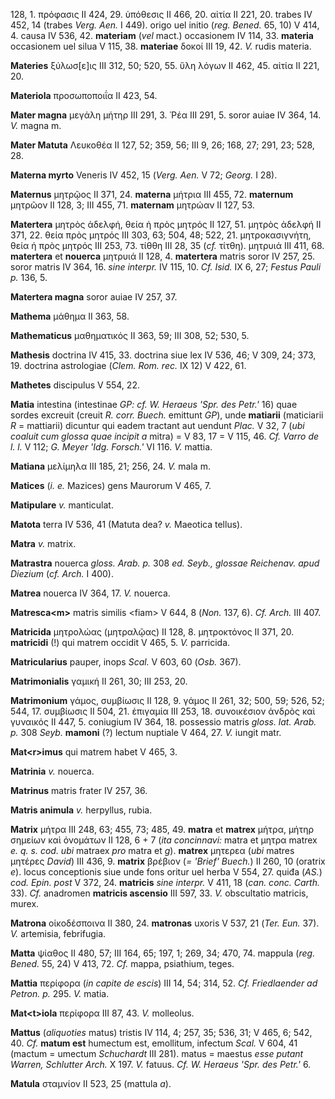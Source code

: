 128, 1. πρόφασις II 424, 29. ὑπόθεσις II 466, 20. αἰτία II 221, 20.
trabes IV 452, 14 (trabes *Verg. Aen.* I 449). origo uel initio
(*reg. Bened.* 65, 10) V 414, 4. causa IV 536, 42. **materiam** (*vel*
mact.) occasionem IV 114, 33. **materia** occasionem uel silua V 115,
38. **materiae** δοκοί III 19, 42. *V.* rudis materia.

**Materies** ξύλωσ[ε]ις III 312, 50; 520, 55. ὕλη λόγων II 462, 45.
αἰτία II 221, 20.

**Materiola** προσωποποιΐα II 423, 54.

**Mater magna** μεγάλη μήτηρ III 291, 3. Ῥέα III 291, 5. soror auiae IV
364, 14. *V.* magna m.

**Mater Matuta** Λευκοθέα II 127, 52; 359, 56; III 9, 26; 168, 27; 291,
23; 528, 28.

**Materna myrto** Veneris IV 452, 15 (*Verg. Aen.* V 72; *Georg.* I
28).

**Maternus** μητρῷος II 371, 24. **materna** μήτρια III 455, 72.
**maternum** μητρῶον II 128, 3; III 455, 71. **maternam** μητρώαν II
127, 53.

**Matertera** μητρὸς ἀδελφή, θεία ἡ πρὸς μητρός II 127, 51. μητρὸς
ἀδελφή II 371, 22. θεία πρὸς μητρός III 303, 63; 504, 48; 522, 21.
μητροκασιγνήτη, θεία ἡ πρὸς μητρός III 253, 73. τίθθη III 28, 35 (*cf.*
τίτθη). μητρυιά III 411, 68. **matertera** et **nouerca** μητρυιά II
128, 4. **matertera** matris soror IV 257, 25. soror matris IV 364, 16.
*sine interpr.* IV 115, 10. *Cf. Isid.* IX 6, 27; *Festus Pauli p.* 136,
5.

**Matertera magna** soror auiae IV 257, 37.

**Mathema** μάθημα II 363, 58.

**Mathematicus** μαθηματικός II 363, 59; III 308, 52; 530, 5.

**Mathesis** doctrina IV 415, 33. doctrina siue lex IV 536, 46; V 309,
24; 373, 19. doctrina astrologiae (*Clem. Rom. rec.* IX 12) V 422, 61.

**Mathetes** discipulus V 554, 22.

**Matia** intestina (intestinae *GP: cf. W. Heraeus 'Spr. des Petr.'*
16) quae sordes excreuit (creuit *R. corr. Buech.* emittunt *GP*), unde
**matiarii** (maticiarii *R* = mattiarii) dicuntur qui eadem tractant
aut uendunt *Plac.* V 32, 7 (*ubi coaluit cum glossa quae incipit a*
mitra) = V 83, 17 = V 115, 46. *Cf. Varro de l. l.* V 112; *G. Meyer
'Idg. Forsch.'* VI 116. *V.* mattia.

**Matiana** μελίμηλα III 185, 21; 256, 24. *V.* mala m.

**Matices** (*i. e.* Mazices) gens Maurorum V 465, 7.

**Matipulare** *v.* manticulat.

**Matota** terra IV 536, 41 (Matuta dea? *v.* Maeotica tellus).

**Matra** *v.* matrix.

**Matrastra** nouerca *gloss. Arab. p.* 308 *ed. Seyb., glossae
Reichenav. apud Diezium* (*cf. Arch.* I 400).

**Matrea** nouerca IV 364, 17. *V.* nouerca.

**Matresca\<m\>** matris similis \<fiam\> V 644, 8 (*Non.* 137, 6). *Cf.
Arch.* III 407.

**Matricida** μητρολώας (μητραλῷας) II 128, 8. μητροκτόνος II 371, 20.
**matricidi** (!) qui matrem occidit V 465, 5. *V.* parricida.

**Matricularius** pauper, inops *Scal.* V 603, 60 (*Osb.* 367).

**Matrimonialis** γαμική II 261, 30; III 253, 20.

**Matrimonium** γάμος, συμβίωσις II 128, 9. γάμος II 261, 32; 500, 59;
526, 52; 544, 17. συμβίωσις II 504, 21. ἐπιγαμία III 253, 18.
συνοικέσιον ἀνδρὸς καὶ γυναικός II 447, 5. coniugium IV 364, 18.
possessio matris *gloss. lat. Arab. p.* 308 *Seyb.* **mamoni** (?)
lectum nuptiale V 464, 27. *V.* iungit matr.

**Mat\<r\>imus** qui matrem habet V 465, 3.

**Matrinia** *v.* nouerca.

**Matrinus** matris frater IV 257, 36.

**Matris animula** *v.* herpyllus, rubia.

**Matrix** μήτρα III 248, 63; 455, 73; 485, 49. **matra** et **matrex**
μήτρα, μήτηρ σημείων καὶ ὀνομάτων II 128, 6 + 7 (*ita concinnavi:* matra
et μητρα matrex *e. q. s. cod. ubi* matraex *pro* matra et *g*).
**matrex** μητερεα (*ubi* matres μητέρες *David*) III 436, 9. **matrix**
βρέβιον (*= 'Brief' Buech.*) II 260, 10 (oratrix *e*). locus
conceptionis siue unde fons oritur uel herba V 554, 27. quiđa (*AS.*)
*cod. Epin. post* V 372, 24. **matricis** *sine interpr.* V 411, 18
(*can. conc. Carth.* 33). *Cf.* anadromen **matricis ascensio** III 597,
33. *V.* obscultatio matricis, murex.

**Matrona** οἰκοδέσποινα II 380, 24. **matronas** uxoris V 537, 21
(*Ter. Eun.* 37). *V.* artemisia, febrifugia.

**Matta** ψίαθος II 480, 57; III 164, 65; 197, 1; 269, 34; 470, 74.
mappula (*reg. Bened.* 55, 24) V 413, 72. *Cf.* mappa, psiathium,
teges.

**Mattia** περίφορα (*in capite de escis*) III 14, 54; 314, 52. *Cf.
Friedlaender ad Petron. p.* 295. *V.* matia.

**Mat\<t\>iola** περίφορα III 87, 43. *V.* molleolus.

**Mattus** (*aliquoties* matus) tristis IV 114, 4; 257, 35; 536, 31; V
465, 6; 542, 40. *Cf.* **matum est** humectum est, emollitum, infectum
*Scal.* V 604, 41 (mactum = umectum *Schuchardt* III 281). matus =
maestus *esse putant Warren, Schlutter Arch.* X 197. *V.* fatuus. *Cf.
W. Heraeus 'Spr. des Petr.'* 6.

**Matula** σταμνίον II 523, 25 (mattula *a*).
